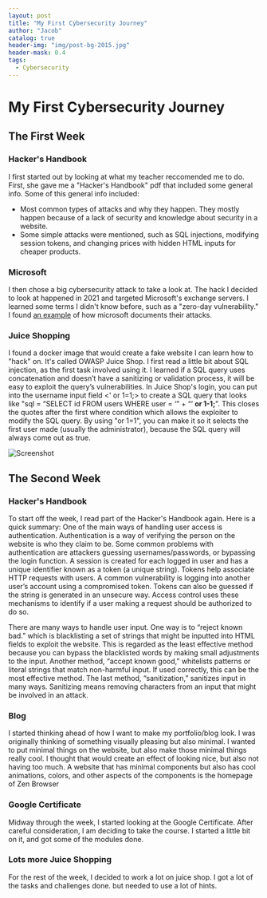 ```yaml
---
layout: post
title: "My First Cybersecurity Journey"
author: "Jacob"
catalog: true
header-img: "img/post-bg-2015.jpg"
header-mask: 0.4
tags:
  - Cybersecurity
---
```


# My First Cybersecurity Journey

## The First Week

### Hacker's Handbook
I first started out by looking at what my teacher reccomended me to do. First, she gave me a "Hacker's Handbook" pdf that included some general info. Some of this general info included:

* Most common types of attacks and why they happen. They mostly happen because of a lack of security and knowledge about security in a website. 
* Some simple attacks were mentioned, such as SQL injections, modifying session tokens, and changing prices with hidden HTML inputs for cheaper products. 


### Microsoft
I then chose a big cybersecurity attack to take a look at. The hack I decided to look at happened in 2021 and targeted Microsoft's exchange servers. I learned some terms I didn't know before, such as a "zero-day vulnerability." I found [an example](https://msrc.microsoft.com/update-guide/vulnerability/CVE-2021-26855) of how microsoft documents their attacks.

### Juice Shopping
I found a docker image that would create a fake website I can learn how to "hack" on. It's called OWASP Juice Shop. I first read a little bit about SQL injection, as the first task involved using it. I learned if a SQL query uses concatenation and doesn’t have a sanitizing or validation process, it will be easy to exploit the query’s vulnerabilities. In Juice Shop's login, you can put into the username input field <' or 1=1;> to create a SQL query that looks like "sql = “SELECT id FROM users WHERE user = ‘” + “‘ __or 1-1;__". This closes the quotes after the first where condition which allows the exploiter to modify the SQL query. By using "or 1=1", you can make it so it selects the first user made (usually the administrator), because the SQL query will always come out as true.

![Screenshot](../img/in-post/post-sqlinjection.jpg)

## The Second Week

### Hacker's Handbook
To start off the week, I read part of the Hacker's Handbook again. Here is a quick summary: 
One of the main ways of handling user access is authentication. Authentication is a way of verifying the person on the website is who they claim to be. Some common problems with authentication are attackers guessing usernames/passwords, or bypassing the login function. A session is created for each logged in user and has a unique identifier known as a token (a unique string). Tokens help associate HTTP requests with users. A common vulnerability is logging into another user’s account using a compromised token. Tokens can also be guessed if the string is generated in an unsecure way. Access control uses these mechanisms to identify if a user making a request should be authorized to do so.

There are many ways to handle user input. One way is to “reject known bad.” which is blacklisting a set of strings that might be inputted into HTML fields to exploit the website. This is regarded as the least effective method because you can bypass the blacklisted words by making small adjustments to the input. Another method, “accept known good,” whitelists patterns or literal strings that match non-harmful input. If used correctly, this can be the most effective method. The last method, “sanitization,” sanitizes input in many ways. Sanitizing means removing characters from an input that might be involved in an attack.

### Blog

I started thinking ahead of how I want to make my portfolio/blog look. I was originally thinking of something visually pleasing but also minimal. I wanted to put minimal things on the website, but also make those minimal things really cool. I thought that would create an effect of looking nice, but also not having too much. A website that has minimal components but also has cool animations, colors, and other aspects of the components is the homepage of Zen Browser

### Google Certificate 

Midway through the week, I started looking at the Google Certificate. After careful consideration, I am deciding to take the course. I started a little bit on it, and got some of the modules done.

### Lots more Juice Shopping

For the rest of the week, I decided to work a lot on juice shop. I got a lot of the tasks and challenges done. but needed to use a lot of hints. 

